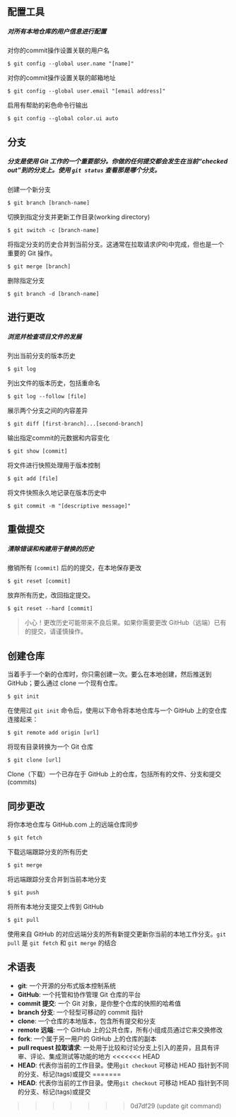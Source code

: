 ## 配置工具

##### 对所有本地仓库的用户信息进行配置

对你的commit操作设置关联的用户名

```
$ git config --global user.name "[name]"
```

对你的commit操作设置关联的邮箱地址

```
$ git config --global user.email "[email address]"
```

启用有帮助的彩色命令行输出

```
$ git config --global color.ui auto
```

## 分支

##### 分支是使用 Git 工作的一个重要部分。你做的任何提交都会发生在当前“checked out”到的分支上。使用 `git status` 查看那是哪个分支。

创建一个新分支

```
$ git branch [branch-name]
```

切换到指定分支并更新工作目录(working directory)

```
$ git switch -c [branch-name]
```

将指定分支的历史合并到当前分支。这通常在拉取请求(PR)中完成，但也是一个重要的 Git 操作。

```
$ git merge [branch]
```

删除指定分支

```
$ git branch -d [branch-name]
```

## 进行更改

##### 浏览并检查项目文件的发展

列出当前分支的版本历史

```
$ git log
```

列出文件的版本历史，包括重命名

```
$ git log --follow [file]
```

展示两个分支之间的内容差异

```
$ git diff [first-branch]...[second-branch]
```

输出指定commit的元数据和内容变化

```
$ git show [commit]
```

将文件进行快照处理用于版本控制

```
$ git add [file]
```

将文件快照永久地记录在版本历史中

```
$ git commit -m "[descriptive message]"
```

## 重做提交

##### 清除错误和构建用于替换的历史

撤销所有 `[commit]` 后的的提交，在本地保存更改

```
$ git reset [commit]
```

放弃所有历史，改回指定提交。

```
$ git reset --hard [commit]
```

> 小心！更改历史可能带来不良后果。如果你需要更改 GitHub（远端）已有的提交，请谨慎操作。

## 创建仓库

当着手于一个新的仓库时，你只需创建一次。要么在本地创建，然后推送到 GitHub；要么通过 clone 一个现有仓库。

```
$ git init
```

在使用过 `git init` 命令后，使用以下命令将本地仓库与一个 GitHub 上的空仓库连接起来：

```
$ git remote add origin [url]
```

将现有目录转换为一个 Git 仓库

```
$ git clone [url]
```

Clone（下载）一个已存在于 GitHub 上的仓库，包括所有的文件、分支和提交(commits)

## 同步更改

将你本地仓库与 GitHub.com 上的远端仓库同步

```
$ git fetch
```

下载远端跟踪分支的所有历史

```
$ git merge
```

将远端跟踪分支合并到当前本地分支

```
$ git push
```

将所有本地分支提交上传到 GitHub

```
$ git pull
```

使用来自 GitHub 的对应远端分支的所有新提交更新你当前的本地工作分支。`git pull` 是 `git fetch` 和 `git merge` 的结合

## 术语表

- **git**: 一个开源的分布式版本控制系统
- **GitHub**: 一个托管和协作管理 Git 仓库的平台
- **commit 提交**: 一个 Git 对象，是你整个仓库的快照的哈希值
- **branch 分支**: 一个轻型可移动的 commit 指针
- **clone**: 一个仓库的本地版本，包含所有提交和分支
- **remote 远端**: 一个 GitHub 上的公共仓库，所有小组成员通过它来交换修改
- **fork**: 一个属于另一用户的 GitHub 上的仓库的副本
- **pull request 拉取请求**: 一处用于比较和讨论分支上引入的差异，且具有评审、评论、集成测试等功能的地方
<<<<<<< HEAD
- **HEAD**: 代表你当前的工作目录。使用`git checkout` 可移动 HEAD 指针到不同的分支、标记(tags)或提交
=======
- **HEAD**: 代表你当前的工作目录。使用`git checkout` 可移动 HEAD 指针到不同的分支、标记(tags)或提交
>>>>>>> 0d7df29 (update git command)

